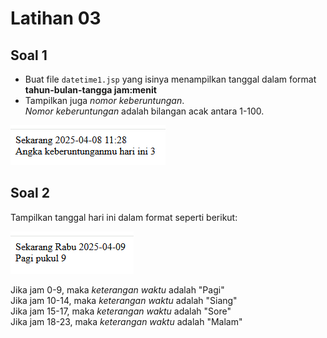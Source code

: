 # Latihan 03

## Soal 1

- Buat file `datetime1.jsp` yang isinya menampilkan tanggal dalam format **tahun-bulan-tangga jam:menit**
- Tampilkan juga _nomor keberuntungan_.\
  _Nomor keberuntungan_ adalah bilangan acak antara 1-100.

![](res/datetime2.png)

## Soal 2

Tampilkan tanggal hari ini dalam format seperti berikut:

![](res/datetime4.png)

Jika jam 0-9, maka _keterangan waktu_ adalah "Pagi"\
Jika jam 10-14, maka _keterangan waktu_ adalah "Siang"\
Jika jam 15-17, maka _keterangan waktu_ adalah "Sore"\
Jika jam 18-23, maka _keterangan waktu_ adalah "Malam"
